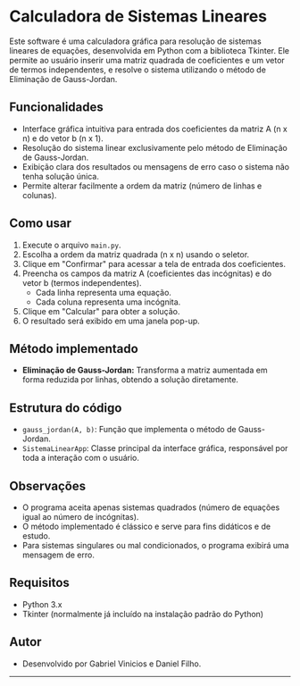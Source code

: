 # Calculadora de Sistemas Lineares

Este software é uma calculadora gráfica para resolução de sistemas lineares de equações, desenvolvida em Python com a biblioteca Tkinter. Ele permite ao usuário inserir uma matriz quadrada de coeficientes e um vetor de termos independentes, e resolve o sistema utilizando o método de Eliminação de Gauss-Jordan.

## Funcionalidades
- Interface gráfica intuitiva para entrada dos coeficientes da matriz A (n x n) e do vetor b (n x 1).
- Resolução do sistema linear exclusivamente pelo método de Eliminação de Gauss-Jordan.
- Exibição clara dos resultados ou mensagens de erro caso o sistema não tenha solução única.
- Permite alterar facilmente a ordem da matriz (número de linhas e colunas).

## Como usar
1. Execute o arquivo `main.py`.
2. Escolha a ordem da matriz quadrada (n x n) usando o seletor.
3. Clique em "Confirmar" para acessar a tela de entrada dos coeficientes.
4. Preencha os campos da matriz A (coeficientes das incógnitas) e do vetor b (termos independentes).
   - Cada linha representa uma equação.
   - Cada coluna representa uma incógnita.
5. Clique em "Calcular" para obter a solução.
6. O resultado será exibido em uma janela pop-up.

## Método implementado
- **Eliminação de Gauss-Jordan:** Transforma a matriz aumentada em forma reduzida por linhas, obtendo a solução diretamente.

## Estrutura do código
- `gauss_jordan(A, b)`: Função que implementa o método de Gauss-Jordan.
- `SistemaLinearApp`: Classe principal da interface gráfica, responsável por toda a interação com o usuário.

## Observações
- O programa aceita apenas sistemas quadrados (número de equações igual ao número de incógnitas).
- O método implementado é clássico e serve para fins didáticos e de estudo.
- Para sistemas singulares ou mal condicionados, o programa exibirá uma mensagem de erro.

## Requisitos
- Python 3.x
- Tkinter (normalmente já incluído na instalação padrão do Python)

## Autor
- Desenvolvido por Gabriel Vinicios e Daniel Filho.

---
